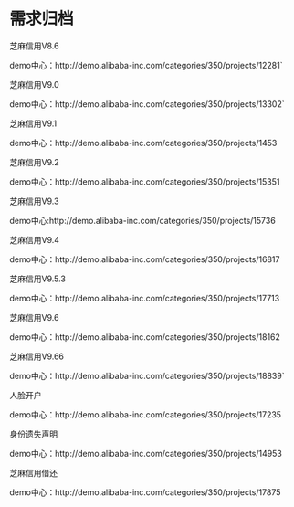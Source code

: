 # 需求归档

<p>芝麻信用V8.6</p>
demo中心：http://demo.alibaba-inc.com/categories/350/projects/12281`

<p>芝麻信用V9.0</p>
demo中心：http://demo.alibaba-inc.com/categories/350/projects/13302`

<p>芝麻信用V9.1</p>
demo中心：http://demo.alibaba-inc.com/categories/350/projects/1453

<p>芝麻信用V9.2</p>
demo中心：http://demo.alibaba-inc.com/categories/350/projects/15351

<p>芝麻信用V9.3</p>
demo中心:http://demo.alibaba-inc.com/categories/350/projects/15736

<p>芝麻信用V9.4</p>
demo中心：http://demo.alibaba-inc.com/categories/350/projects/16817

<p>芝麻信用V9.5.3</p>
demo中心：http://demo.alibaba-inc.com/categories/350/projects/17713

<p>芝麻信用V9.6</p>
demo中心：http://demo.alibaba-inc.com/categories/350/projects/18162

<p>芝麻信用V9.66</p>
demo中心：http://demo.alibaba-inc.com/categories/350/projects/18839`

<p>人脸开户</p>
demo中心：http://demo.alibaba-inc.com/categories/350/projects/17235

<p>身份遗失声明</p>
demo中心：http://demo.alibaba-inc.com/categories/350/projects/14953

<p>芝麻信用借还</p>
demo中心：http://demo.alibaba-inc.com/categories/350/projects/17875


